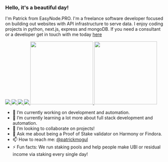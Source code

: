 ### Hello, it's a beautiful day!
I'm Patrick from EasyNode.PRO. I'm a freelance software developer focused on building out websites with API infrastructure to serve data. I enjoy coding projects in python, next.js, express and mongoDB. If you need a consultant or a developer get in touch with me today [here](https://easynode.pro/links)

<a href="(https://github.com/easy-node-pro/findora-toolbox">
  <img src="https://github-readme-stats.vercel.app/api/pin/?username=easy-node-pro&repo=findora-toolbox&show_owner=true&hide_border=true&theme=merko" />
</a>
<a href="(https://github.com/easy-node-pro/findora-toolbox-web">
  <img src="https://github-readme-stats.vercel.app/api/pin/?username=easy-node-pro&repo=findora-toolbox-web&show_owner=true&hide_border=true&theme=merko" />
</a>
<a href="(https://github.com/easy-node-pro/harmony-toolbox">
  <img src="https://github-readme-stats.vercel.app/api/pin/?username=easy-node-pro&repo=harmony-toolbox&show_owner=true&hide_border=true&theme=merko" />
</a>
<a href="(https://github.com/easy-node-pro/guides.easynode.pro">
  <img src="https://github-readme-stats.vercel.app/api/pin/?username=easy-node-pro&repo=guides.easynode.pro&show_owner=true&hide_border=true&theme=merko" />
</a>
<a href="(https://github.com/patrickmogul">
  <img height="200" src="https://github-readme-stats.vercel.app/api?username=patrickmogul&show_icons=true&include_orgs=true&line_height=28&hide_border=true&card_width=450&include_all_commits=true&count_private=true&show_icons=true&layout=compact&theme=merko" />
</a>
<a href="(https://github.com/patrickmogul">
  <img height="200" src="https://github-readme-stats.vercel.app/api/top-langs/?username=patrickmogul&show_icons=true&line_height=28&hide_border=true&card_width=450&include_orgs=true&count_private=true&layout=compact&theme=merko" />
</a>

- 🔭 I’m currently working on development and automation.
- 🌱 I’m currently learning a lot more about full stack development and automation.
- 👯 I’m looking to collaborate on projects!
- 💬 Ask me about being a Proof of Stake validator on Harmony or Findora.
- 📫 How to reach me: [@patrickmogul](https://twitter.com/patrickmogul)
- ⚡ Fun facts: We run staking pools and help people make UBI or residual income via staking every single day!
